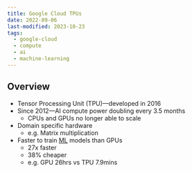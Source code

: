 ```yaml
---
title: Google Cloud TPUs
date: 2022-09-06
last-modified: 2023-10-23
tags:
  - google-cloud
  - compute
  - ai
  - machine-learning
---
```


## Overview

- Tensor Processing Unit (TPU)—developed in 2016
- Since 2012—AI compute power doubling every 3.5 months
	- CPUs and GPUs no longer able to scale
- Domain specific hardware
	- e.g. Matrix multiplication
- Faster to train [ML](notes/Machine%20Learning.md) models than GPUs
	- 27x faster
	- 38% cheaper
	- e.g. GPU 26hrs vs TPU 7.9mins
